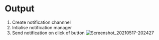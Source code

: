 # Output
1. Create notification channnel
2. Intialise notification manager
3. Send notification on click of button
![Screenshot_20210517-202427](https://user-images.githubusercontent.com/73543054/118511333-6f261c00-b74f-11eb-9108-6ca32392b0f5.png)
